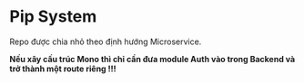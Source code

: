 # Pip System

Repo được chia nhỏ theo định hướng Microservice.

**Nếu xây cấu trúc Mono thì chỉ cần đưa module Auth vào trong Backend và trở thành một route riêng !!!**
